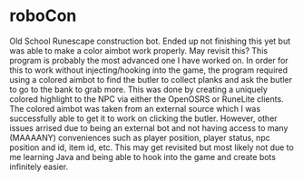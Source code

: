 # roboCon
 Old School Runescape construction bot. Ended up not finishing this yet but was able to make a color aimbot work properly. May revisit this?
 This program is probably the most advanced one I have worked on. In order for this to work without injecting/hooking into the game, the program required using a colored aimbot to find the butler to collect planks and ask the butler to go to the bank to grab more. This was done by creating a uniquely colored highlight to the NPC via either the OpenOSRS or RuneLite clients. The colored aimbot was taken from an external source which I was successfully able to get it to work on clicking the butler. However, other issues arrised due to being an external bot and not having access to many (MAAAANY) conveniences such as player position, player status, npc position and id, item id, etc. This may get revisited but most likely not due to me learning Java and being able to hook into the game and create bots infinitely easier.